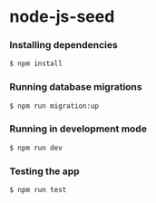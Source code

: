 # node-js-seed

### Installing dependencies

```sh
$ npm install
```

### Running database migrations

```sh
$ npm run migration:up
```

### Running in development mode

```sh
$ npm run dev
```

### Testing the app

```sh
$ npm run test
```


